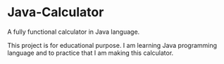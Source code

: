 Java-Calculator
===============

A fully functional calculator in Java language.

This project is for educational purpose. I am learning Java programming language and to practice that I am making this calculator.

